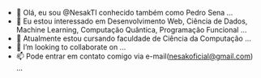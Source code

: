 - 👋 Olá, eu sou @NesakTI conhecido também como Pedro Sena ...
- 👀 Eu estou interessado em Desenvolvimento Web, Ciência de Dados, Machine Learning, Computação Quântica, Programação Funcional ...
- 🌱 Atualmente estou cursando faculdade de Ciência da Computação ...
- 💞️ I’m looking to collaborate on ...
- 📫 Pode entrar em contato comigo via e-mail(nesakoficial@gmail.com) ...

<!---
NesakTI/NesakTI is a ✨ special ✨ repository because its `README.md` (this file) appears on your GitHub profile.
You can click the Preview link to take a look at your changes.
--->
